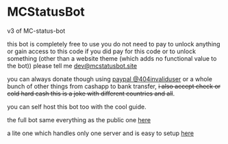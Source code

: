 # MCStatusBot
v3 of MC-status-bot 

this bot is completely free to use you do not need to pay to unlock anything or gain access to this code if you did pay for this code or to unlock something (other than a website theme (which adds no functional value to the bot)) please tell me dev@mcstatusbot.site

you can always donate though using [paypal @404invaliduser](https://paypal.me/404invaliduser) or a whole bunch of other things from cashapp to bank transfer, ~~i also accept check or cold hard cash this is a joke with different countries and all~~.

you can self host this bot too with the cool guide.

the full bot same everything as the public one [here](https://docs.mcstatusbot.site/selfhosting/)

a lite one which handles only one server and is easy to setup [here](https://docs.mcstatusbot.site/selfhosting-lite/)